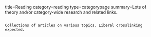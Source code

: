 title=Reading
category=reading
type=categorypage
summary=Lots of theory and/or category-wide research and related links.
~~~~~~

Collections of articles on various topics. Liberal crosslinking expected.

